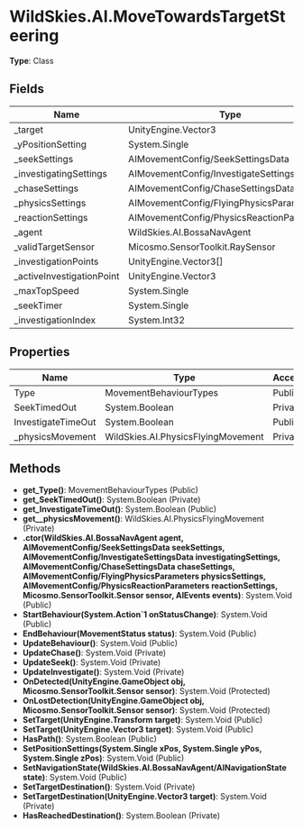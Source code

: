 ﻿# WildSkies.AI.MoveTowardsTargetSteering

**Type**: Class

## Fields

| Name | Type | Access |
|------|------|--------|
| _target | UnityEngine.Vector3 | Private |
| _yPositionSetting | System.Single | Private |
| _seekSettings | AIMovementConfig/SeekSettingsData | Private |
| _investigatingSettings | AIMovementConfig/InvestigateSettingsData | Private |
| _chaseSettings | AIMovementConfig/ChaseSettingsData | Private |
| _physicsSettings | AIMovementConfig/FlyingPhysicsParameters | Private |
| _reactionSettings | AIMovementConfig/PhysicsReactionParameters | Private |
| _agent | WildSkies.AI.BossaNavAgent | Private |
| _validTargetSensor | Micosmo.SensorToolkit.RaySensor | Private |
| _investigationPoints | UnityEngine.Vector3[] | Private |
| _activeInvestigationPoint | UnityEngine.Vector3 | Private |
| _maxTopSpeed | System.Single | Private |
| _seekTimer | System.Single | Private |
| _investigationIndex | System.Int32 | Private |

## Properties

| Name | Type | Access |
|------|------|--------|
| Type | MovementBehaviourTypes | Public |
| SeekTimedOut | System.Boolean | Private |
| InvestigateTimeOut | System.Boolean | Public |
| _physicsMovement | WildSkies.AI.PhysicsFlyingMovement | Private |

## Methods

- **get_Type()**: MovementBehaviourTypes (Public)
- **get_SeekTimedOut()**: System.Boolean (Private)
- **get_InvestigateTimeOut()**: System.Boolean (Public)
- **get__physicsMovement()**: WildSkies.AI.PhysicsFlyingMovement (Private)
- **.ctor(WildSkies.AI.BossaNavAgent agent, AIMovementConfig/SeekSettingsData seekSettings, AIMovementConfig/InvestigateSettingsData investigatingSettings, AIMovementConfig/ChaseSettingsData chaseSettings, AIMovementConfig/FlyingPhysicsParameters physicsSettings, AIMovementConfig/PhysicsReactionParameters reactionSettings, Micosmo.SensorToolkit.Sensor sensor, AIEvents events)**: System.Void (Public)
- **StartBehaviour(System.Action`1<MovementStatus> onStatusChange)**: System.Void (Public)
- **EndBehaviour(MovementStatus status)**: System.Void (Public)
- **UpdateBehaviour()**: System.Void (Public)
- **UpdateChase()**: System.Void (Private)
- **UpdateSeek()**: System.Void (Private)
- **UpdateInvestigate()**: System.Void (Private)
- **OnDetected(UnityEngine.GameObject obj, Micosmo.SensorToolkit.Sensor sensor)**: System.Void (Protected)
- **OnLostDetection(UnityEngine.GameObject obj, Micosmo.SensorToolkit.Sensor sensor)**: System.Void (Protected)
- **SetTarget(UnityEngine.Transform target)**: System.Void (Public)
- **SetTarget(UnityEngine.Vector3 target)**: System.Void (Public)
- **HasPath()**: System.Boolean (Public)
- **SetPositionSettings(System.Single xPos, System.Single yPos, System.Single zPos)**: System.Void (Public)
- **SetNavigationState(WildSkies.AI.BossaNavAgent/AINavigationState state)**: System.Void (Public)
- **SetTargetDestination()**: System.Void (Private)
- **SetTargetDestination(UnityEngine.Vector3 target)**: System.Void (Private)
- **HasReachedDestination()**: System.Boolean (Private)

